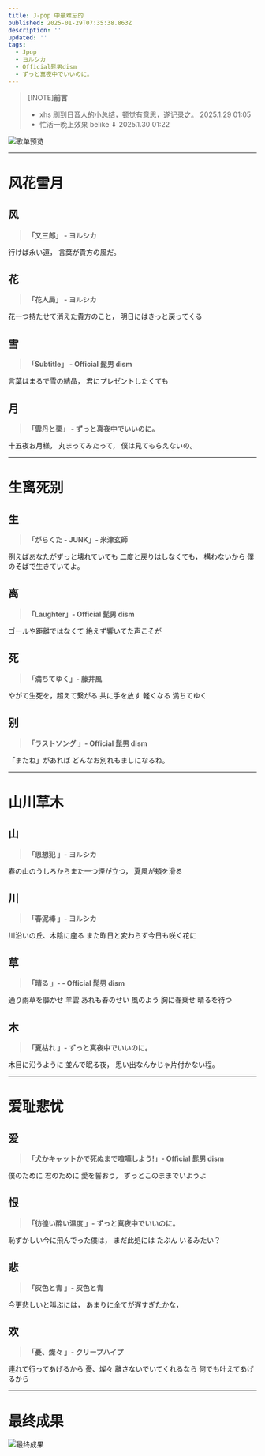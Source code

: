```yaml
---
title: J-pop 中最难忘的
published: 2025-01-29T07:35:38.863Z
description: ''
updated: ''
tags:
  - Jpop
  - ヨルシカ
  - Official髭男dism
  - ずっと真夜中でいいのに。
---
```

> [!NOTE]**前言**
> -  xhs 刷到日音人的小总结，顿觉有意思，遂记录之。 2025.1.29 01\:05
> - 忙活一晚上效果 belike ⬇  2025.1.30 01\:22

![歌单预览](https://lonelynotes-images.oss-cn-beijing.aliyuncs.com/202501300101311.png)

---
# 风花雪月
## 风
> **「又三郎」 - ヨルシカ**

行けば永い道，
言葉が貴方の風だ。
## 花
> **「花人局」 - ヨルシカ**

花一つ持たせて消えた貴方のこと，
明日にはきっと戻ってくる
## 雪
> **「Subtitle」 - Official 髭男 dism**

言葉はまるで雪の結晶，
君にプレゼントしたくても
## 月
> **「雲丹と栗」 - ずっと真夜中でいいのに。**

十五夜お月様，
丸まってみたって，
僕は見てもらえないの。

---
# 生离死别
## 生
> **「がらくた - JUNK」- 米津玄師**

例えばあなたがずっと壊れていても 二度と戻りはしなくても，
構わないから 僕のそばで生きていてよ。
## 离
> **「Laughter」- Official 髭男 dism**

ゴールや距離ではなくて 
絶えず響いてた声こそが
## 死
> **「満ちてゆく」- 藤井風**

やがて生死を，超えて繋がる
共に手を放す
軽くなる
満ちてゆく
## 别
> **「ラストソング 」-  Official 髭男 dism**

「またね」があれば 
どんなお別れもましになるね。

---
# 山川草木
## 山
> **「思想犯  」- ヨルシカ**

春の山のうしろからまた一つ煙が立つ，
夏風が頬を滑る
## 川
> **「春泥棒 」- ヨルシカ**

川沿いの丘、木陰に座る
また昨日と変わらず今日も咲く花に
## 草
> **「晴る 」- - Official 髭男 dism**

通り雨草を靡かせ
羊雲 あれも春のせい
風のよう 胸に春乗せ
晴るを待つ
## 木
> **「夏枯れ 」-  ずっと真夜中でいいのに。**

木目に沿うように 
並んで眠る夜，
思い出なんかじゃ片付かない程。

---
# 爱耻悲忧
## 爱
> **「犬かキャットかで死ぬまで喧嘩しよう!」- Official 髭男 dism**

僕のために 君のために 愛を誓おう，
ずっとこのままでいようよ
## 恨
> **「彷徨い酔い温度 」- ずっと真夜中でいいのに。**

恥ずかしい今に飛んでった僕は，
まだ此処には たぶん いるみたい？
## 悲
> **「灰色と青 」- 灰色と青**

今更悲しいと叫ぶには，
あまりに全てが遅すぎたかな，
## 欢
> **「憂、燦々 」- クリープハイプ**

連れて行ってあげるから 
憂、燦々
離さないでいてくれるなら 何でも叶えてあげるから

---
# 最终成果
![最终成果](https://lonelynotes-images.oss-cn-beijing.aliyuncs.com/202501300101312.png)